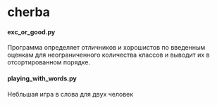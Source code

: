 # cherba
<h4>exc_or_good.py</h4> Программа определяет отличников и хорошистов по введенным оценкам для неограниченного количества классов и выводит их в отсортированном порядке.

<h4>playing_with_words.py</h4>
Небльшая игра в слова для двух человек
